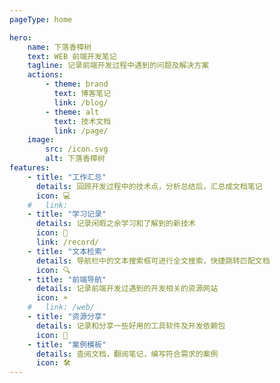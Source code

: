 ```yaml
---
pageType: home

hero:
    name: 下落香樟树
    text: WEB 前端开发笔记
    tagline: 记录前端开发过程中遇到的问题及解决方案
    actions:
        - theme: brand
          text: 博客笔记
          link: /blog/
        - theme: alt
          text: 技术文档
          link: /page/
    image:
        src: /icon.svg
        alt: 下落香樟树
features:
    - title: "工作汇总"
      details: 回顾开发过程中的技术点，分析总结后，汇总成文档笔记
      icon: 💻
    #   link:
    - title: "学习记录"
      details: 记录闲暇之余学习和了解到的新技术
      icon: 📓
      link: /record/
    - title: "文本检索"
      details: 导航栏中的文本搜索框可进行全文搜索，快捷跳转匹配文档
      icon: 🔍
    - title: "前端导航"
      details: 记录前端开发过遇到的开发相关的资源网站
      icon: ☀️
    #   link: /web/
    - title: "资源分享"
      details: 记录和分享一些好用的工具软件及开发依赖包
      icon: 🚀
    - title: "案例模板"
      details: 查阅文档，翻阅笔记，编写符合需求的案例
      icon: 🛠️
---
```

